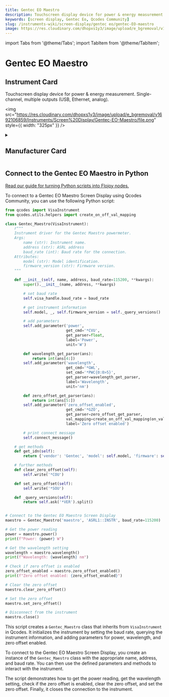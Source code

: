 ```yaml
---
title: Gentec EO Maestro
description: Touchscreen display device for power & energy measurement. Single-channel, multiple outputs (USB, Ethernet, analog).
keywords: [screen display, Gentec Eo, Qcodes Community]
slug: /instruments-wiki/screen-display/gentec eo/gentec-EO-maestro
image: https://res.cloudinary.com/dhopxs1y3/image/upload/e_bgremoval/v1692106859/Instruments/Screen%20Display/Gentec-EO-Maestro/file.png
---
```


import Tabs from '@theme/Tabs';
import TabItem from '@theme/TabItem';

# Gentec EO Maestro

## Instrument Card

<div className="flex">

<div>

Touchscreen display device for power & energy measurement. Single-channel, multiple outputs (USB, Ethernet, analog).

</div>

<img src="https://res.cloudinary.com/dhopxs1y3/image/upload/e_bgremoval/v1692106859/Instruments/Screen%20Display/Gentec-EO-Maestro/file.png" style={{ width: "325px" }} />

</div>

<details>
<summary><h2>Manufacturer Card</h2></summary>

<img src="https://res.cloudinary.com/dhopxs1y3/image/upload/v1692125988/Instruments/Vendor%20Logos/Gentec_Eo.png" style={{ width: "100%", height: "150px",objectFit: "cover" }} />

Gentec-EO is a manufacturer of laser beam measurement technologies. <a href="https://www.gentec-eo.com/">Website</a>.

<ul>
  <li>Headquarters: Canda - QC</li>
  <li>Yearly Revenue (millions, USD): 14.0</li>
</ul>
</details>

## Connect to the Gentec EO Maestro in Python

[Read our guide for turning Python scripts into Flojoy nodes.](https://docs.flojoy.ai/custom-nodes/creating-custom-node/)


<Tabs>
<TabItem value="Qcodes Community" label="Qcodes Community">

To connect to a Gentec EO Maestro Screen Display using Qcodes Community, you can use the following Python script:

```python
from qcodes import VisaInstrument
from qcodes.utils.helpers import create_on_off_val_mapping

class Gentec_Maestro(VisaInstrument):
    r"""
    Instrument driver for the Gentec Maestro powermeter.
    Args:
        name (str): Instrument name.
        address (str): ASRL address
        baud_rate (int): Baud rate for the connection.
    Attributes:
        model (str): Model identification.
        firmware_version (str): Firmware version.
    """

    def __init__(self, name, address, baud_rate=115200, **kwargs):
        super().__init__(name, address, **kwargs)

        # set baud rate
        self.visa_handle.baud_rate = baud_rate

        # get instrument information
        self.model, _, self.firmware_version = self._query_versions()

        # add parameters
        self.add_parameter('power',
                           get_cmd='*CVU',
                           get_parser=float,
                           label='Power',
                           unit='W')

        def wavelength_get_parser(ans):
            return int(ans[4:])
        self.add_parameter('wavelength',
                           get_cmd='*GWL',
                           set_cmd='*PWC{0:0>5}',
                           get_parser=wavelength_get_parser,
                           label='Wavelength',
                           unit='nm')

        def zero_offset_get_parser(ans):
            return int(ans[5:])
        self.add_parameter('zero_offset_enabled',
                           get_cmd='*GZO',
                           get_parser=zero_offset_get_parser,
                           val_mapping=create_on_off_val_mapping(on_val=1, off_val=0),
                           label='Zero offset enabled')

        # print connect message
        self.connect_message()

    # get methods
    def get_idn(self):
        return {'vendor': 'Gentec', 'model': self.model, 'firmware': self.firmware_version}

    # further methods
    def clear_zero_offset(self):
        self.write('*COU')

    def set_zero_offset(self):
        self.write('*SOU')

    def _query_versions(self):
        return self.ask('*VER').split()


# Connect to the Gentec EO Maestro Screen Display
maestro = Gentec_Maestro('maestro', 'ASRL1::INSTR', baud_rate=115200)

# Get the power reading
power = maestro.power()
print(f"Power: {power} W")

# Get the wavelength setting
wavelength = maestro.wavelength()
print(f"Wavelength: {wavelength} nm")

# Check if zero offset is enabled
zero_offset_enabled = maestro.zero_offset_enabled()
print(f"Zero offset enabled: {zero_offset_enabled}")

# Clear the zero offset
maestro.clear_zero_offset()

# Set the zero offset
maestro.set_zero_offset()

# Disconnect from the instrument
maestro.close()
```

This script creates a `Gentec_Maestro` class that inherits from `VisaInstrument` in Qcodes. It initializes the instrument by setting the baud rate, querying the instrument information, and adding parameters for power, wavelength, and zero offset enabled.

To connect to the Gentec EO Maestro Screen Display, you create an instance of the `Gentec_Maestro` class with the appropriate name, address, and baud rate. You can then use the defined parameters and methods to interact with the instrument.

The script demonstrates how to get the power reading, get the wavelength setting, check if the zero offset is enabled, clear the zero offset, and set the zero offset. Finally, it closes the connection to the instrument.

</TabItem>
</Tabs>